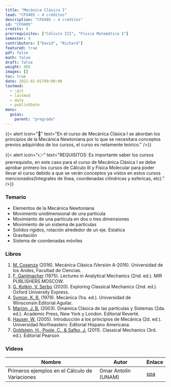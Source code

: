 ```yaml
---
title: "Mecánica Clásica I"
lead: "CFO405 — 4 créditos"
description: "CFO405 — 4 créditos"
id: "CFO405"
credits: 4
prerrequisites: ["Cálculo III", "Física Matemática I"]
semester: 4
contributors: ["David", "Richard"]
featured: true
pdf: false
math: false
draft: false
weight: 405
images: []
toc: true
date: 2022-02-01T09:00:00
lastmod:
  - :git
  - lastmod
  - date
  - publishDate
menu:
  guias:
    parent: "pregrado"
---
```


{{< alert icon="📌" text="En el curso de Mecánica Clásica I se abordan los principios de la Mecánica Newtoniana por lo que se necesitara conceptos previos adquiridos de los cursos, el curso es netamente teórico." />}}

{{< alert icon="👉" text="REQUISITOS: Es importante saber los cursos prerrequisito, en este caso para el curso de Mecánica Clásica I se debe aprobar primero los cursos de Cálculo III y Física Molecular para poder llevar el curso debido a que se verán conceptos ya vistos en estos cursos mencionados(Integrales de línea, coordenadas cilindricas y esfericas, etc)." />}}

### Temario

- Elementos de la Mecánica Newtoniana
- Movimiento unidimensional de una particula
- Movimiento de una particula en dos o tres dimensiones
- Movimiento de un sistema de particulas
- Solidos rigidos, rotación alrededor de un eje. Estatica
- Gravitación
- Sistema de coordenadas móviles

### Libros

1. [M. Cosenza](https://drive.google.com/file/d/10ufgfYk1UPP9VaKYIJhI_HdUch0lY2-o/view?usp=sharing) (2016). Mecánica Clásica (Versión A-2016). Universidad de los Andes, Facultad de Ciencias.
2. [F. Gantmacher](https://drive.google.com/file/d/1-IltUxH26xYHuAsXF0RyMGliuUTs-tG7/view?usp=sharing) (1975). Lectures in Analytical Mechanics (2nd. ed.). MIR PUBLISHERS MOSCOW.
3. [G. Kotkin, V. Serbo](https://drive.google.com/file/d/1rjVYHAgzxNLe2Hyb7R6hB3SopJW4h1p5/view?usp=sharing) (2020). Exploring Classical Mechanics (2nd. ed.). Oxford University Express.
4. [Symon, K. R.](https://drive.google.com/file/d/1FMpsN7ddCUTH0UlvG6vWfAacS-Eki1WK/view?usp=sharing) (1979). Mecánica (1ra. ed.). Universidad de Winsconsin.Editorial Aguilar.
5. [Marion, J. B.](https://drive.google.com/file/d/18VLr99MsPcZAZ1BRywxuXyP7XQjzJk8p/view?usp=sharing) (2003). Dinámica Clásica de las partículas y Sistemas (2da. ed.). Academic Press, New York y London. Editorial Reverté.
6. [Hauser, W.](https://drive.google.com/file/d/1s52w1xEgM_9Ov0WMrm-0la-_ztCaxDkm/view?usp=sharing) (2005). Introducción a los principios de Mecánica (2d. ed.). Universidad Northeastern. Editorial Hispano Americana.
7. [Goldstein, H., Poole, C., & Safko, J.](https://drive.google.com/file/d/1LeDLakjBy7eHu_itVK6P53r80ZRTxBM4/view?usp=sharing) (2011). Classical Mechanics (3rd. ed.). Editorial Pearson

### Videos

|Nombre|Autor|Enlace|
|------|-----|------|
|Primeros ejemplos en el Cálculo de Variaciones|Omar Antolín (UNAM)|[spa](https://www.youtube.com/watch?v=VTL54y_2-BY)|